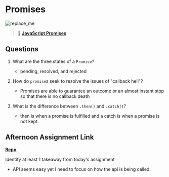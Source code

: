 # Promises

![replace_me](https://codeworks.blob.core.windows.net/public/assets/img/illustrations/placeholder.svg)

> **📖 [JavaScript Promises](https://codeworksacademy.com/fs-student-guide/resources/wk4/02-Promises)**

## Questions

1. What are the three states of a `Promise`?
    - pending, resolved, and rejected

2. How do `promise`s seek to resolve the issues of "callback hell"?
    - Promises are able to guarantee an outcome or an almost instant stop so that there is no callback death

3. What is the difference between `.then()` and `.catch()`?
    - then is when a promise is fulfilled and a catch is when a promise is not kept. 

## Afternoon Assignment Link

**[Repo](https://github.com/ThomF/winter23_gregslist_async)**

Identify at least 1 takeaway from today's assignment
- API seems easy yet I need to focus on how the api is being called. 
